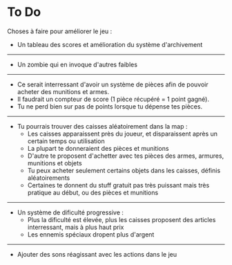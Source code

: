 # To Do

Choses à faire pour améliorer le jeu :

- Un tableau des scores et amélioration du système d'archivement

---
 - Un zombie qui en invoque d'autres faibles
---
 - Ce serait interressant d'avoir un système de pièces afin de pouvoir acheter des munitions et armes.
 - Il faudrait un compteur de score (1 pièce récupéré = 1 point gagné).
 - Tu ne perd bien sur pas de points lorsque tu dépense tes pièces.
---
 - Tu pourrais trouver des caisses aléatoirement dans la map :
     - Les caisses apparaissent près du joueur, et disparaissent après un certain temps ou utilisation
     - La plupart te donneraient des pièces et munitions
     - D'autre te proposent d'achetter avec tes pièces des armes, armures, munitions et objets
     - Tu peux acheter seulement certains objets dans les caisses, définis aléatoirements
     - Certaines te donnent du stuff gratuit pas très puissant mais très pratique au début, ou des pièces et munitions
---
 - Un système de dificulté progressive :
     - Plus la dificulté est élevée, plus les caisses proposent des articles interressant, mais à plus haut prix
     - Les ennemis spéciaux dropent plus d'argent
---
 - Ajouter des sons réagissant avec les actions dans le jeu 